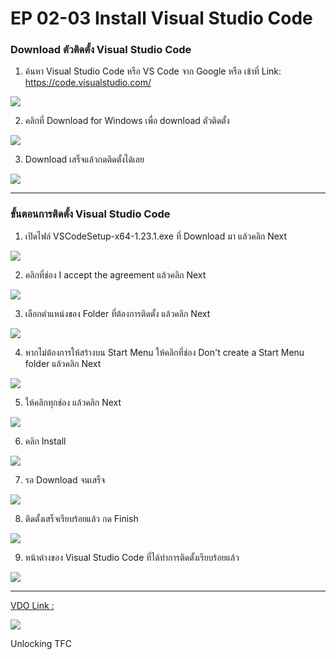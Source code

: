 # EP 02-03 Install Visual Studio Code

### Download ตัวติดตั้ง Visual Studio Code

1) ค้นหา Visual Studio Code หรือ VS Code จาก Google หรือ เข้าที่ Link: [https://code.visualstudio.com/ ](https://code.visualstudio.com/ )

![](images/EP02-03VSCode/01.PNG)

2) คลิกที่ Download for Windows เพื่อ download ตัวติดตั้ง  

![](images/EP02-03VSCode/02.PNG)

3) Download เสร็จแล้วกดติดตั้งได้เลย  

![](images/EP02-03VSCode/03.PNG)

* * *

### ขั้นตอนการติดตั้ง Visual Studio Code

1) เปิดไฟล์ VSCodeSetup-x64-1.23.1.exe ที่ Download มา แล้วคลิก Next

![](images/EP02-03VSCode/04.PNG)

2) คลิกที่ช่อง I accept the agreement แล้วคลิก Next  

![](images/EP02-03VSCode/05.PNG)

3) เลือกตำแหน่งของ Folder ที่ต้องการติดตั้ง แล้วคลิก Next  

![](images/EP02-03VSCode/06.PNG)

4) หากไม่ต้องการให้สร้างบน Start Menu ให้คลิกที่ช่อง Don't create a Start Menu folder แล้วคลิก Next  

![](images/EP02-03VSCode/07.PNG)

5) ให้คลิกทุกช่อง แล้วคลิก Next  

![](images/EP02-03VSCode/08.PNG)

6) คลิก Install  

![](images/EP02-03VSCode/09.PNG)

7) รอ Download จนเสร็จ  

![](images/EP02-03VSCode/10.PNG)

8) ติดตั้งเสร็จเรียบร้อยแล้ว กด Finish  

![](images/EP02-03VSCode/11.PNG)

9) หน้าต่างของ Visual Studio Code ที่ได้ทำการติดตั้งเรียบร้อยแล้ว  

![](images/EP02-03VSCode/12.PNG)

* * *

[VDO Link : ](http://www.youtube.com/watch?v=Zgy0d3w5ivA)

[![](images/EP02-03VSCode/13.PNG)](http://www.youtube.com/watch?v=Zgy0d3w5ivA)

Unlocking TFC